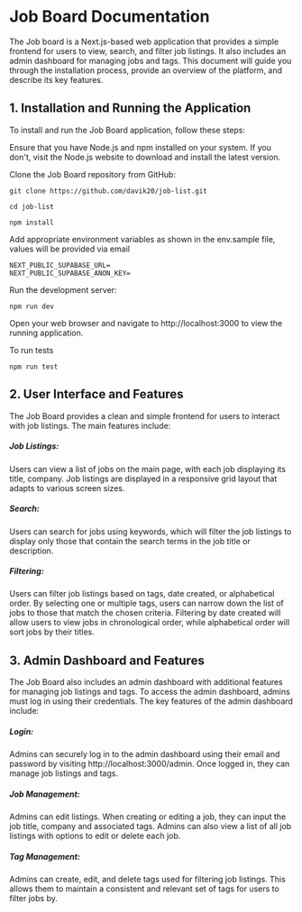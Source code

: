 # Job Board Documentation
The Job board is a Next.js-based web application that provides a simple frontend for users to view, search, and filter job listings. It also includes an admin dashboard for managing jobs and tags. This document will guide you through the installation process, provide an overview of the platform, and describe its key features.

## 1. Installation and Running the Application
To install and run the Job Board application, follow these steps:

Ensure that you have Node.js and npm installed on your system. If you don't, visit the Node.js website to download and install the latest version.

Clone the Job Board repository from GitHub:


```
git clone https://github.com/davik20/job-list.git
```
```
cd job-list
```

```
npm install
```

Add appropriate environment variables as shown in the env.sample file, values will be provided via email

```
NEXT_PUBLIC_SUPABASE_URL=
NEXT_PUBLIC_SUPABASE_ANON_KEY=

```

Run the development server:

```
npm run dev

```
Open your web browser and navigate to http://localhost:3000 to view the running application.

To run tests
```
npm run test
```


## 2. User Interface and Features

The Job Board provides a clean and simple frontend for users to interact with job listings. The main features include:

##### Job Listings: 
Users can view a list of jobs on the main page, with each job displaying its title, company. Job listings are displayed in a responsive grid layout that adapts to various screen sizes.

##### Search: 
Users can search for jobs using keywords, which will filter the job listings to display only those that contain the search terms in the job title or description.

##### Filtering: 
Users can filter job listings based on tags, date created, or alphabetical order. By selecting one or multiple tags, users can narrow down the list of jobs to those that match the chosen criteria. Filtering by date created will allow users to view jobs in chronological order, while alphabetical order will sort jobs by their titles.



## 3. Admin Dashboard and Features
The Job Board also includes an admin dashboard with additional features for managing job listings and tags. To access the admin dashboard, admins must log in using their credentials. The key features of the admin dashboard include:

##### Login: 
Admins can securely log in to the admin dashboard using their email and password by visiting http://localhost:3000/admin. Once logged in, they can manage job listings and tags. 

##### Job Management:
Admins can  edit listings. When creating or editing a job, they can input the job title, company and associated tags. Admins can also view a list of all job listings with options to edit or delete each job.

##### Tag Management:
Admins can create, edit, and delete tags used for filtering job listings. This allows them to maintain a consistent and relevant set of tags for users to filter jobs by.


